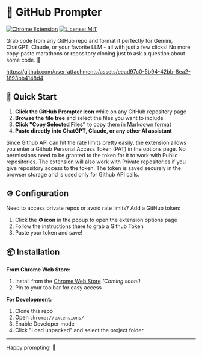 # 🚀 GitHub Prompter

[![Chrome Extension](https://img.shields.io/badge/Chrome%20Extension-v1.0-brightgreen.svg)](https://chrome.google.com/webstore/detail/your-extension-id)
[![License: MIT](https://img.shields.io/badge/License-MIT-yellow.svg)](https://opensource.org/licenses/MIT)

Grab code from any GitHub repo and format it perfectly for Gemini, ChatGPT, Claude, or your favorite LLM - all with just a few clicks! No more copy-paste marathons or repository cloning just to ask a question about some code. 💪


https://github.com/user-attachments/assets/eead97c0-5b94-42bb-8ea2-1893bb4148d4


## 🚀 Quick Start

1. **Click the GitHub Prompter icon** while on any GitHub repository page
2. **Browse the file tree** and select the files you want to include
3. **Click "Copy Selected Files"** to copy them in Markdown format
4. **Paste directly into ChatGPT, Claude, or any other AI assistant**

Since Github API can hit the rate limits pretty easily, the extension allows you enter a Github Personal Access Token (PAT) in the options page. No permissions need to be granted to the token for it to work with  Public repositories. The extension will also work with Private repositories if you give repository access to the token. The token is saved securely in the browser storage and is used only for Github API calls.

## ⚙️ Configuration

Need to access private repos or avoid rate limits? Add a GitHub token:

1. Click the **⚙️ icon** in the popup to open the extension options page
2. Follow the instructions there to grab a Github Token
3. Paste your token and save!

## 📦 Installation

**From Chrome Web Store:**
1. Install from the [Chrome Web Store](your-link-here) *(Coming soon!)*
2. Pin to your toolbar for easy access

**For Development:**
1. Clone this repo
2. Open `chrome://extensions/`
3. Enable Developer mode
4. Click "Load unpacked" and select the project folder

---

Happy prompting! 🎉
